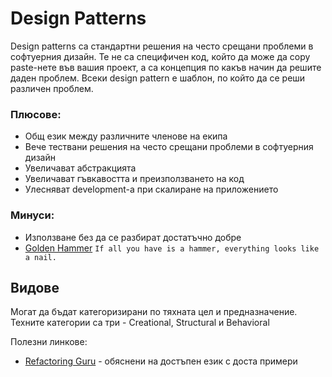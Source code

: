 # Design Patterns

Design patterns са стандартни решения на често срещани проблеми в софтуерния дизайн.
Те не са специфичен код, който да може да copy paste-нете във вашия проект, а са концепция по какъв начин да решите даден проблем.
Всеки design pattern е шаблон, по който да се реши различен проблем.

### Плюсове:
- Общ език между различните членове на екипа
- Вече тествани решения на често срещани проблеми в софтуерния дизайн
- Увеличават абстракцията
- Увеличават гъвкавостта и преизползването на код
- Улесняват development-a при скалиране на приложението

### Минуси:
- Използване без да се разбират достатъчно добре
- [Golden Hammer](https://sourcemaking.com/antipatterns/golden-hammer) ``` If all you have is a hammer, everything looks like a nail. ```

## Видове
Могат да бъдат категоризирани по тяхната цел и предназначение.
Техните категории са три - Creational, Structural и Behavioral

Полезни линкове:
- [Refactoring Guru](https://refactoring.guru/design-patterns) - обяснени на достъпен език с доста примери

